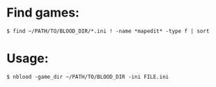 # Find games:
```
$ find ~/PATH/TO/BLOOD_DIR/*.ini ! -name *mapedit* -type f | sort
```

# Usage:
```
$ nblood -game_dir ~/PATH/TO/BLOOD_DIR -ini FILE.ini
```
